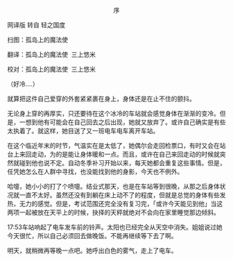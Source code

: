 <p align="center">序</p>

网译版 转自 轻之国度

扫图：孤岛上的魔法使

翻译：孤岛上的魔法使  三上悠米

校对：孤岛上的魔法使  三上悠米

（好冷….）

就算把这件自己爱穿的外套紧紧裹在身上，身体还是在止不住的颤抖。

无论身上穿的再厚实，只还要待在这个冰冷的车站就会感觉身体在渐渐的变冷。但是，一想到他有可能会在自己回去之后出现，她就又放弃了。或许自己确实是有些太执着了。就这样，她目送了又一班电车电车离开车站。

在这个临近年末的时节，气温实在是太低了，她偶尔会走回检票口，有时又会在站台上来回走动，为的是能让身体暖和一点。而且，或许在自己来回走动的时候就突然就碰到他也说不定。自动冬季补习开始以来，每天她都会重复这些事情。但是，任凭她怎么在人群中寻找，也没能找到他的身影，今天也不例外。

哈嚏，她小小的打了个喷嚏。结业式那天，也是在车站等到很晚，从那之后身体状况就一直不太好。虽然还没有到躺在床上动不了的程度，但就是总觉的身体有些发热，无力的感觉。但是，考试范围还完全没有复习完，「或许今天能见到他」当这两项一起被放在天平上的时候，抉择的天枰就绝对不会向在家里睡觉那边倾斜。

17:53车站响起了电车发车前的铃声。太阳也已经完全从天空中消失。姐姐说过她今天很忙，所以自己必须回去做晚饭。不能再继续等下去了啊。

明天，就稍微再等晚一点吧。她呼出白色的雾气，走上了电车。

